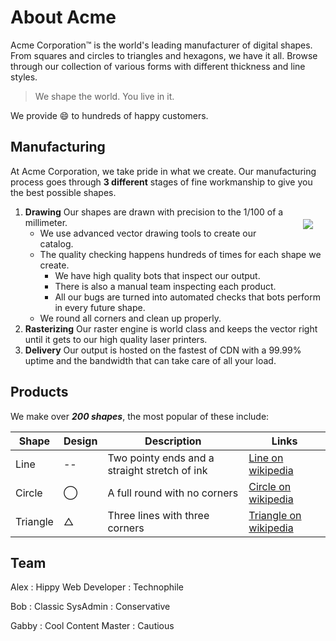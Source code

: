# About Acme

Acme Corporation&trade; is the world's leading manufacturer of digital shapes. From squares and circles to triangles and hexagons, we have it all. Browse through our collection of various forms with different thickness and line styles.

> We shape the world. You live in it.

We provide :smile: to hundreds of happy customers.

## Manufacturing

At Acme Corporation, we take pride in what we create. Our manufacturing process goes through **3 different** stages of fine workmanship to give you the best possible shapes.

<img style="float:right; margin: 20px;" src="/image/draw.jpg">

1. **Drawing** Our shapes are drawn with precision to the 1/100 of a millimeter.
    * We use advanced vector drawing tools to create our catalog.
    * The quality checking happens hundreds of times for each shape we create.
        * We have high quality bots that inspect our output.
        * There is also a manual team inspecting each product.
        * All our bugs are turned into automated checks that bots perform in every future shape.
    * We round all corners and clean up properly.
2. **Rasterizing** Our raster engine is world class and keeps the vector right until it gets to our high quality laser printers.
3. **Delivery** Our output is hosted on the fastest of CDN with a 99.99% uptime and the bandwidth that can take care of all your load.

## Products

We make over ___200 shapes___, the most popular of these include:

|Shape |  Design | Description| Links |
| ----- | ------- | ----------| ------- |
|Line | -- |  Two pointy ends and a straight stretch of ink |  [Line on wikipedia](https://en.wikipedia.org/wiki/Line_(geometry))  |
|Circle|  &#8413; | A full round with no corners | [Circle on wikipedia](https://en.wikipedia.org/wiki/Circle) |
| Triangle| &#9651; | Three lines with three corners|  [Triangle on wikipedia](https://en.wikipedia.org/wiki/Triangle) |

## Team


Alex
: Hippy Web Developer
: Technophile

Bob
: Classic SysAdmin
: Conservative

Gabby
: Cool Content Master
: Cautious

